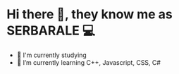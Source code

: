 # Hi there 👋, they know me as SERBARALE 💻

- 📖 I'm currently studying
- 🌱 I’m currently learning C++, Javascript, CSS, C#

<!--
**serbarale/serbarale** is a ✨ _special_ ✨ repository because its `README.md` (this file) appears on your GitHub profile.

Here are some ideas to get you started:

- 🔭 I’m currently working on ...

- 👯 I’m looking to collaborate on ...
- 🤔 I’m looking for help with ...
- 💬 Ask me about ...
- 📫 How to reach me: ...
- 😄 Pronouns: ...
- ⚡ Fun fact: ...
-->
